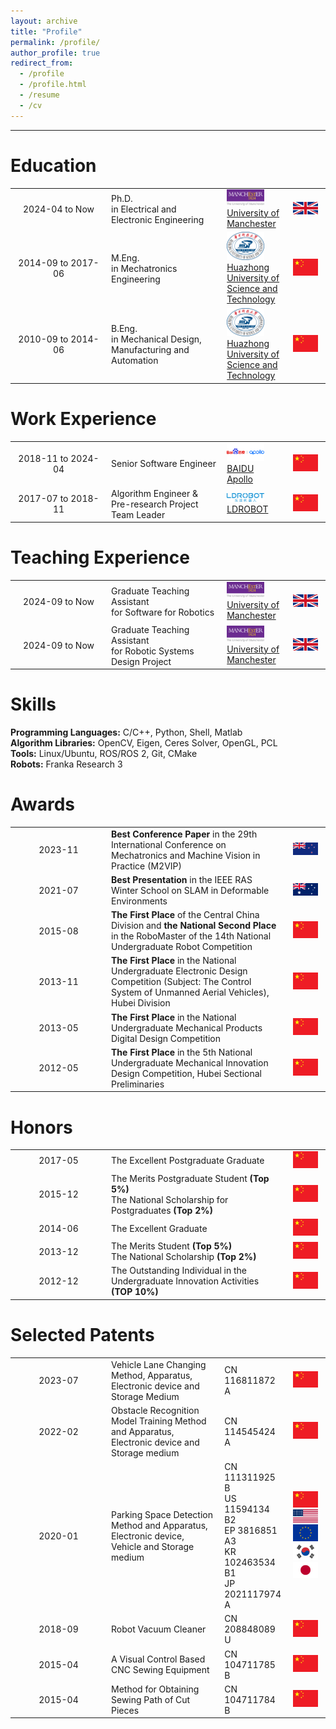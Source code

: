 ```yaml
---
layout: archive
title: "Profile"
permalink: /profile/
author_profile: true
redirect_from:
  - /profile
  - /profile.html
  - /resume
  - /cv
---
```


------

Education
======
<html>
    <table border="0"  rules="none">
        <tr>
            <td style="vertical-align:center; text-align:center; width: 140px">
            2024-04 to Now
            </td>
            <td style="vertical-align:center; text-align:left">
            Ph.D. <br />
            in Electrical and Electronic Engineering
            </td>
            <td style="vertical-align:center; text-align:left; width: 20%">
            <img src="/images/Logo_UOM.png" width="60"> <br />
            <a href="https://www.manchester.ac.uk/" target="_blank">University of Manchester</a>
            </td>
            <td style="vertical-align:center; text-align:center; width: 50px">
            <img src="/images/Flag_UK.png" width="40">
            </td>
        </tr>
        <tr>
            <td style="vertical-align:center; text-align:center">
            2014-09 to 2017-06
            </td>
            <td style="vertical-align:center; text-align:left">
            M.Eng. <br />
            in Mechatronics Engineering
            </td>
            <td style="vertical-align:center; text-align:left">
            <img src="/images/Logo_HUST.png" width="60"> <br />
            <a href="https://english.hust.edu.cn/" target="_blank">Huazhong University of Science and Technology</a>
            </td>
            <td style="vertical-align:center; text-align:center">
            <img src="/images/Flag_China.png" width="40">
            </td>
        </tr>
        <tr>
            <td style="vertical-align:center; text-align:center">
            2010-09 to 2014-06
            </td>
            <td style="vertical-align:center; text-align:left">
            B.Eng. <br />
            in Mechanical Design, Manufacturing and Automation
            </td>
            <td style="vertical-align:center; text-align:left">
            <img src="/images/Logo_HUST.png" width="60"> <br />
            <a href="https://english.hust.edu.cn/" target="_blank">Huazhong University of Science and Technology</a>
            </td>
            <td style="vertical-align:center; text-align:center">
            <img src="/images/Flag_China.png" width="40">
            </td>
        </tr>
    </table>
</html>

Work Experience
======
<html>
    <table border="0"  rules="none">
        <tr>
            <td style="vertical-align:center; text-align:center; width: 140px">
            2018-11 to 2024-04
            </td>
            <td style="vertical-align:center; text-align:left">
            Senior Software Engineer
            </td>
            <td style="vertical-align:center; text-align:left; width: 20%">
            <img src="/images/Logo_BAIDU APOLLO.png" width="60"> <br />
            <a href="https://www.apollo.auto/" target="_blank">BAIDU Apollo</a>
            </td>
            <td style="vertical-align:center; text-align:center; width: 50px">
            <img src="/images/Flag_China.png" width="40">
            </td>
        </tr>
        <tr>
            <td style="vertical-align:center; text-align:center">
            2017-07 to 2018-11
            </td>
            <td style="vertical-align:center; text-align:left">
            Algorithm Engineer & <br />
            Pre-research Project Team Leader
            </td>
            <td style="vertical-align:center; text-align:left">
            <img src="/images/Logo_LDROBOT.png" width="60"> <br />
            <a href="https://www.ldrobot.com/" target="_blank">LDROBOT</a>
            </td>
            <td style="vertical-align:center; text-align:center">
            <img src="/images/Flag_China.png" width="40">
            </td>
        </tr>
    </table>
</html>

Teaching Experience
======
<html>
    <table border="0"  rules="none">
        <tr>
            <td style="vertical-align:center; text-align:center; width: 140px">
            2024-09 to Now
            </td>
            <td style="vertical-align:center; text-align:left">
            Graduate Teaching Assistant <br />
            for Software for Robotics
            </td>
            <td style="vertical-align:center; text-align:left; width: 20%">
            <img src="/images/Logo_UOM.png" width="60"> <br />
            <a href="https://www.manchester.ac.uk/" target="_blank">University of Manchester</a>
            </td>
            <td style="vertical-align:center; text-align:center; width: 50px">
            <img src="/images/Flag_UK.png" width="40">
            </td>
        </tr>
        <tr>
            <td style="vertical-align:center; text-align:center">
            2024-09 to Now
            </td>
            <td style="vertical-align:center; text-align:left">
            Graduate Teaching Assistant <br />
            for Robotic Systems Design Project
            </td>
            <td style="vertical-align:center; text-align:left">
            <img src="/images/Logo_UOM.png" width="60"> <br />
            <a href="https://www.manchester.ac.uk/" target="_blank">University of Manchester</a>
            </td>
            <td style="vertical-align:center; text-align:center">
            <img src="/images/Flag_UK.png" width="40">
            </td>
        </tr>
    </table>
</html>

Skills
======
<b>Programming Languages:</b> C/C++, Python, Shell, Matlab  
<b>Algorithm Libraries:</b> OpenCV, Eigen, Ceres Solver, OpenGL, PCL  
<b>Tools:</b> Linux/Ubuntu, ROS/ROS 2, Git, CMake  
<b>Robots:</b> Franka Research 3  

Awards
======
<html>
    <table border="0"  rules="none">
        <tr>
            <td style="vertical-align:center; text-align:center; width: 140px">
            2023-11
            </td>
            <td style="vertical-align:center; text-align:left">
            <b>Best Conference Paper</b> in the 29th International Conference on Mechatronics and Machine Vision in Practice (M2VIP)
            </td>
            <td style="vertical-align:center; text-align:center; width: 50px">
            <img src="/images/Flag_New_Zealand.png" width="40">
            </td>
        </tr>
        <tr>
            <td style="vertical-align:center; text-align:center">
            2021-07
            </td>
            <td style="vertical-align:center; text-align:left">
            <b>Best Presentation</b> in the IEEE RAS Winter School on SLAM in Deformable Environments
            </td>
            <td style="vertical-align:center; text-align:center">
            <img src="/images/Flag_Australia.png" width="40">
            </td>
        </tr>
        <tr>
            <td style="vertical-align:center; text-align:center">
            2015-08
            </td>
            <td style="vertical-align:center; text-align:left">
            <b>The First Place</b> of the Central China Division and <b>the National Second Place</b> in the RoboMaster of the 14th National Undergraduate Robot Competition
            </td>
            <td style="vertical-align:center; text-align:center">
            <img src="/images/Flag_China.png" width="40">
            </td>
        </tr>
        <tr>
            <td style="vertical-align:center; text-align:center">
            2013-11
            </td>
            <td style="vertical-align:center; text-align:left">
            <b>The First Place</b> in the National Undergraduate Electronic Design Competition (Subject: The Control System of Unmanned Aerial Vehicles), Hubei Division
            </td>
            <td style="vertical-align:center; text-align:center">
            <img src="/images/Flag_China.png" width="40">
            </td>
        </tr>
        <tr>
            <td style="vertical-align:center; text-align:center">
            2013-05
            </td>
            <td style="vertical-align:center; text-align:left">
            <b>The First Place</b> in the National Undergraduate Mechanical Products Digital Design Competition
            </td>
            <td style="vertical-align:center; text-align:center">
            <img src="/images/Flag_China.png" width="40">
            </td>
        </tr>
        <tr>
            <td style="vertical-align:center; text-align:center">
            2012-05
            </td>
            <td style="vertical-align:center; text-align:left">
            <b>The First Place</b> in the 5th National Undergraduate Mechanical Innovation Design Competition, Hubei Sectional Preliminaries
            </td>
            <td style="vertical-align:center; text-align:center">
            <img src="/images/Flag_China.png" width="40">
            </td>
        </tr>
    </table>
</html>

Honors
======
<html>
    <table border="0"  rules="none">
        <tr>
            <td style="vertical-align:center; text-align:center; width: 140px">
            2017-05
            </td>
            <td style="vertical-align:center; text-align:left">
            The Excellent Postgraduate Graduate
            </td>
            <td style="vertical-align:center; text-align:center; width: 50px">
            <img src="/images/Flag_China.png" width="40">
            </td>
        </tr>
        <tr>
            <td style="vertical-align:center; text-align:center">
            2015-12
            </td>
            <td style="vertical-align:center; text-align:left">
            The Merits Postgraduate Student <b>(Top 5%)</b><br />
            The National Scholarship for Postgraduates <b>(Top 2%)</b>
            </td>
            <td style="vertical-align:center; text-align:center">
            <img src="/images/Flag_China.png" width="40">
            </td>
        </tr>
        <tr>
            <td style="vertical-align:center; text-align:center">
            2014-06
            </td>
            <td style="vertical-align:center; text-align:left">
            The Excellent Graduate
            </td>
            <td style="vertical-align:center; text-align:center">
            <img src="/images/Flag_China.png" width="40">
            </td>
        </tr>
        <tr>
            <td style="vertical-align:center; text-align:center">
            2013-12
            </td>
            <td style="vertical-align:center; text-align:left">
            The Merits Student <b>(Top 5%)</b><br />
            The National Scholarship <b>(Top 2%)</b>
            </td>
            <td style="vertical-align:center; text-align:center">
            <img src="/images/Flag_China.png" width="40">
            </td>
        </tr>
        <tr>
            <td style="vertical-align:center; text-align:center">
            2012-12
            </td>
            <td style="vertical-align:center; text-align:left">
            The Outstanding Individual in the Undergraduate Innovation Activities  <b>(TOP 10%)</b>
            </td>
            <td style="vertical-align:center; text-align:center">
            <img src="/images/Flag_China.png" width="40">
            </td>
        </tr>
    </table>
</html>

Selected Patents
======
<html>
    <table border="0"  rules="none">
        <tr>
            <td style="vertical-align:center; text-align:center; width: 140px">
            2023-07
            </td>
            <td style="vertical-align:center; text-align:left">
            Vehicle Lane Changing Method, Apparatus, Electronic device and Storage Medium
            </td>
            <td style="vertical-align:center; text-align:left; width: 20%">
            CN 116811872 A
            </td>
            <td style="vertical-align:center; text-align:center; width: 50px">
            <img src="/images/Flag_China.png" width="40">
            </td>
        </tr>
        <tr>
            <td style="vertical-align:center; text-align:center">
            2022-02
            </td>
            <td style="vertical-align:center; text-align:left">
            Obstacle Recognition Model Training Method and Apparatus, Electronic device and Storage medium
            </td>
            <td style="vertical-align:center; text-align:left">
            CN 114545424 A
            </td>
            <td style="vertical-align:center; text-align:center">
            <img src="/images/Flag_China.png" width="40">
            </td>
        </tr>
        <tr>
            <td style="vertical-align:center; text-align:center">
            2020-01
            </td>
            <td style="vertical-align:center; text-align:left">
            Parking Space Detection Method and Apparatus, Electronic device, Vehicle and Storage medium
            </td>
            <td style="vertical-align:center; text-align:left">
            CN 111311925 B <br />
            US 11594134 B2 <br />
            EP 3816851 A3 <br />
            KR 102463534 B1 <br />
            JP 2021117974 A
            </td>
            <td style="vertical-align:center; text-align:center">
            <img src="/images/Flag_China.png" width="40"> <br />
            <img src="/images/Flag_US.png" width="40"> <br />
            <img src="/images/Flag_EU.png" width="40"> <br />
            <img src="/images/Flag_South_Korea.png" width="40"> <br />
            <img src="/images/Flag_Japan.png" width="40">
            </td>
        </tr>
        <tr>
            <td style="vertical-align:center; text-align:center">
            2018-09
            </td>
            <td style="vertical-align:center; text-align:left">
            Robot Vacuum Cleaner
            </td>
            <td style="vertical-align:center; text-align:left">
            CN 208848089 U
            </td>
            <td style="vertical-align:center; text-align:center">
            <img src="/images/Flag_China.png" width="40">
            </td>
        </tr>
        <tr>
            <td style="vertical-align:center; text-align:center">
            2015-04
            </td>
            <td style="vertical-align:center; text-align:left">
            A Visual Control Based CNC Sewing Equipment
            </td>
            <td style="vertical-align:center; text-align:left">
            CN 104711785 B
            </td>
            <td style="vertical-align:center; text-align:center">
            <img src="/images/Flag_China.png" width="40">
            </td>
        </tr>
        <tr>
            <td style="vertical-align:center; text-align:center">
            2015-04
            </td>
            <td style="vertical-align:center; text-align:left">
            Method for Obtaining Sewing Path of Cut Pieces
            </td>
            <td style="vertical-align:center; text-align:left">
            CN 104711784 B
            </td>
            <td style="vertical-align:center; text-align:center">
            <img src="/images/Flag_China.png" width="40">
            </td>
        </tr>
    </table>
</html>

